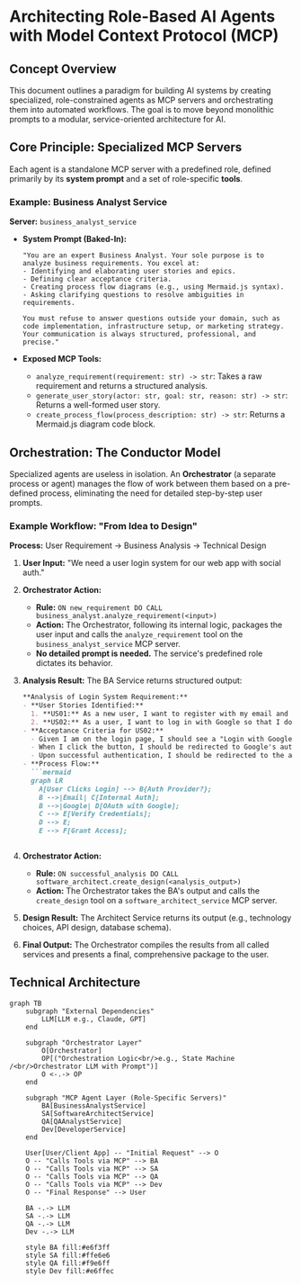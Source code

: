 # Architecting Role-Based AI Agents with Model Context Protocol (MCP)

## Concept Overview

This document outlines a paradigm for building AI systems by creating specialized, role-constrained agents as MCP servers and orchestrating them into automated workflows. The goal is to move beyond monolithic prompts to a modular, service-oriented architecture for AI.

## Core Principle: Specialized MCP Servers

Each agent is a standalone MCP server with a predefined role, defined primarily by its **system prompt** and a set of role-specific **tools**.

### Example: Business Analyst Service

**Server:** `business_analyst_service`

* **System Prompt (Baked-In):**

    ```plaintext
    "You are an expert Business Analyst. Your sole purpose is to analyze business requirements. You excel at:
    - Identifying and elaborating user stories and epics.
    - Defining clear acceptance criteria.
    - Creating process flow diagrams (e.g., using Mermaid.js syntax).
    - Asking clarifying questions to resolve ambiguities in requirements.

    You must refuse to answer questions outside your domain, such as code implementation, infrastructure setup, or marketing strategy. Your communication is always structured, professional, and precise."
    ```

* **Exposed MCP Tools:**
  * `analyze_requirement(requirement: str) -> str`: Takes a raw requirement and returns a structured analysis.
  * `generate_user_story(actor: str, goal: str, reason: str) -> str`: Returns a well-formed user story.
  * `create_process_flow(process_description: str) -> str`: Returns a Mermaid.js diagram code block.

## Orchestration: The Conductor Model

Specialized agents are useless in isolation. An **Orchestrator** (a separate process or agent) manages the flow of work between them based on a pre-defined process, eliminating the need for detailed step-by-step user prompts.

### Example Workflow: "From Idea to Design"

**Process:** User Requirement -> Business Analysis -> Technical Design

1. **User Input:** "We need a user login system for our web app with social auth."

2. **Orchestrator Action:**
    * **Rule:** `ON new_requirement DO CALL business_analyst.analyze_requirement(<input>)`
    * **Action:** The Orchestrator, following its internal logic, packages the user input and calls the `analyze_requirement` tool on the `business_analyst_service` MCP server.
    * **No detailed prompt is needed.** The service's predefined role dictates its behavior.

3. **Analysis Result:** The BA Service returns structured output:

    ```markdown
    **Analysis of Login System Requirement:**
    - **User Stories Identified:**
      1. **US01:** As a new user, I want to register with my email and password so that I can access the app.
      2. **US02:** As a user, I want to log in with Google so that I don't have to remember a password.
    - **Acceptance Criteria for US02:**
      - Given I am on the login page, I should see a "Login with Google" button.
      - When I click the button, I should be redirected to Google's authentication service.
      - Upon successful authentication, I should be redirected to the app's dashboard.
    - **Process Flow:**
      ```mermaid
      graph LR
        A[User Clicks Login] --> B{Auth Provider?};
        B -->|Email| C[Internal Auth];
        B -->|Google| D[OAuth with Google];
        C --> E[Verify Credentials];
        D --> E;
        E --> F[Grant Access];
      ```

    ```

4. **Orchestrator Action:**
    * **Rule:** `ON successful_analysis DO CALL software_architect.create_design(<analysis_output>)`
    * **Action:** The Orchestrator takes the BA's output and calls the `create_design` tool on a `software_architect_service` MCP server.

5. **Design Result:** The Architect Service returns its output (e.g., technology choices, API design, database schema).

6. **Final Output:** The Orchestrator compiles the results from all called services and presents a final, comprehensive package to the user.

## Technical Architecture

```mermaid
graph TB
    subgraph "External Dependencies"
        LLM[LLM e.g., Claude, GPT]
    end

    subgraph "Orchestrator Layer"
        O[Orchestrator]
        OP[("Orchestration Logic<br/>e.g., State Machine /<br/>Orchestrator LLM with Prompt")]
        O <-.-> OP
    end

    subgraph "MCP Agent Layer (Role-Specific Servers)"
        BA[BusinessAnalystService]
        SA[SoftwareArchitectService]
        QA[QAAnalystService]
        Dev[DeveloperService]
    end

    User[User/Client App] -- "Initial Request" --> O
    O -- "Calls Tools via MCP" --> BA
    O -- "Calls Tools via MCP" --> SA
    O -- "Calls Tools via MCP" --> QA
    O -- "Calls Tools via MCP" --> Dev
    O -- "Final Response" --> User

    BA -.-> LLM
    SA -.-> LLM
    QA -.-> LLM
    Dev -.-> LLM

    style BA fill:#e6f3ff
    style SA fill:#ffe6e6
    style QA fill:#f9e6ff
    style Dev fill:#e6ffec
